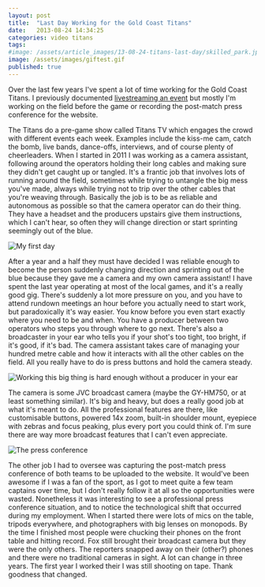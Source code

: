 ```yaml
---
layout: post
title:  "Last Day Working for the Gold Coast Titans"
date:   2013-08-24 14:34:25
categories: video titans
tags: 
#image: /assets/article_images/13-08-24-titans-last-day/skilled_park.jpg
image: /assets/images/giftest.gif
published: true
---
```


Over the last few years I've spent a lot of time working for the Gold Coast Titans. I previously documented <a href="">livestreaming an event</a> but mostly I'm working on the field before the game or recording the post-match press conference for the website.

The Titans do a pre-game show called Titans TV which engages the crowd with different events each week. Examples include the kiss-me cam, catch the bomb, live bands, dance-offs, interviews, and of course plenty of cheerleaders. When I started in 2011 I was working as a camera assistant, following around the operators holding their long cables and making sure they didn't get caught up or tangled. It's a frantic job that involves lots of running around the field, sometimes while trying to untangle the big mess you've made, always while trying not to trip over the other cables that you're weaving through. Basically the job is to be as reliable and autonomous as possible so that the camera operator can do their thing. They have a headset and the producers upstairs give them instructions, which I can't hear, so often they will change direction or start sprinting seemingly out of the blue. 

![My first day]({{site.baseurl}}/assets/images/skilled_empty.jpg)

After a year and a half they must have decided I was reliable enough to become the person suddenly changing direction and sprinting out of the blue because they gave me a camera and my own camera assistant! I have spent the last year operating at most of the local games, and it's a really good gig. There's suddenly a lot more pressure on you, and you have to attend rundown meetings an hour before you actually need to start work, but paradoxically it's way easier. You know before you even start exactly where you need to be and when. You have a producer between two operators who steps you through where to go next. There's also a broadcaster in your ear who tells you if your shot's too tight, too bright, if it's good, if it's bad. The camera assistant takes care of managing your hundred metre cable and how it interacts with all the other cables on the field. All you really have to do is press buttons and hold the camera steady.

![Working this big thing is hard enough without a producer in your ear]({{site.baseurl}}/assets/images/skilled_camera.jpg)

The camera is some JVC broadcast camera (maybe the GY-HM750, or at least something similar). It's big and heavy, but does a really good job at what it's meant to do. All the professional features are there, like customisable buttons, powered 14x zoom, built-in shoulder mount, eyepiece with zebras and focus peaking, plus every port you could think of. I'm sure there are way more broadcast features that I can't even appreciate. 


![The press conference]({{site.baseurl}}/assets/images/titans_press.jpg)


The other job I had to oversee was capturing the post-match press conference of both teams to be uploaded to the website. It would've been awesome if I was a fan of the sport, as I got to meet quite a few team captains over time, but I don't really follow it at all so the opportunities were wasted. Nonetheless it was interesting to see a professional press conference situation, and to notice the technological shift that occurred during my employment. When I started there were lots of mics on the table, tripods everywhere, and photographers with big lenses on monopods. By the time I finished most people were chucking their phones on the front table and hitting record. Fox still brought their broadcast camera but they were the only others. The reporters snapped away on their (other?) phones and there were no traditional cameras in sight. A lot can change in three years. The first year I worked their I was still shooting on tape. Thank goodness that changed. 


